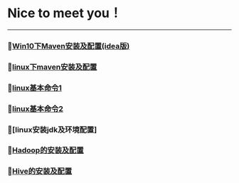 # Nice to meet you！
-----------------------------------------------------------------
### 🎈[Win10下Maven安装及配置(idea版)](doc/Maven/Maven的安装配置及创建IDEA项目.md)
### 🎈[linux下maven安装及配置](doc/Maven/linux下安装maven.md)
### 🎈[linux基本命令1](doc/LInuxcode/linuxthird.md)
### 🎈[linux基本命令2](doc/LInuxcode/linuxfourth.md)
### 🎈[linux安装jdk及环境配置]
### 🎈[Hadoop的安装及配置](doc/Hadoop/初识hadoop.md)
### 🎈[Hive的安装及配置](doc/Hive/初识hive.md)



